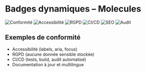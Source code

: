 # Badges dynamiques – Molecules

![Conformité](https://img.shields.io/badge/Conformit%C3%A9-100%25-brightgreen)
![Accessibilité](https://img.shields.io/badge/Accessibilit%C3%A9-WCAG%202.1%20AA-blue)
![RGPD](https://img.shields.io/badge/RGPD-ok-success)
![CI/CD](https://img.shields.io/github/actions/workflow/status/dihya-io/mobile-ci.yml?label=CI%2FCD&logo=github)
![SEO](https://img.shields.io/badge/SEO-optimis%C3%A9-important)
![Audit](https://img.shields.io/badge/Audit%20molecules-automatique-blue)

## Exemples de conformité
- Accessibilité (labels, aria, focus)
- RGPD (aucune donnée sensible stockée)
- CI/CD (tests, build, audit automatisé)
- Documentation à jour et multilingue
